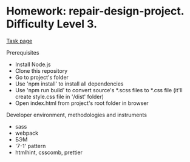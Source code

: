 # Homework: repair-design-project. Difficulty Level 3.
[Task page](https://github.com/rolling-scopes-school/tasks/blob/master/tasks/markups/level-3/repair-design-project/repair-design-project-draft.md)

Prerequisites
- Install Node.js
- Clone this repository
- Go to project's folder
- Use 'npm install' to install all dependencies 
- Use 'npm run build' to convert source's *.scss files to *.css file (it'll create style.css file in '/dist' folder)
- Open index.html from project's root folder in browser

Developer environment, methodologies and instruments
- sass
- webpack
- БЭМ
- '7-1' pattern
- htmlhint, csscomb, prettier